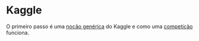# Kaggle

O primeiro passo é uma [noção genérica](https://www.kaggle.com/learn/overview) do Kaggle e como uma [competição](https://www.kaggle.com/docs/competitions) funciona.

